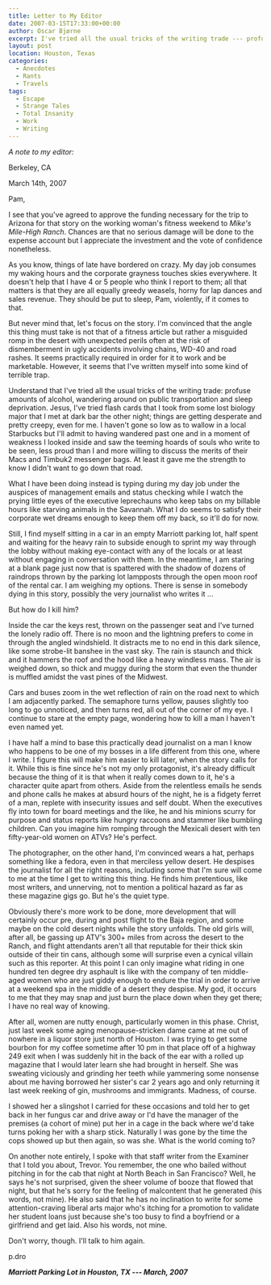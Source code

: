 ```yaml
---
title: Letter to My Editor
date: 2007-03-15T17:33:00+00:00
author: Oscar Bjørne
excerpt: I've tried all the usual tricks of the writing trade --- profuse amounts of alcohol, wandering around on public transportation and sleep deprivation.
layout: post
location: Houston, Texas
categories:
  - Anecdotes
  - Rants
  - Travels
tags:
  - Escape
  - Strange Tales
  - Total Insanity
  - Work
  - Writing
---
```

_A note to my editor:_

Berkeley, CA
  
March 14th, 2007

Pam,

I see that you've agreed to approve the funding necessary for the trip to Arizona for that story on the working woman's fitness weekend to _Mike's Mile-High Ranch_. Chances are that no serious damage will be done to the expense account but I appreciate the investment and the vote of confidence nonetheless.

As you know, things of late have bordered on crazy. My day job consumes my waking hours and the corporate grayness touches skies everywhere. It doesn't help that I have 4 or 5 people who think I report to them; all that matters is that they are all equally greedy weasels, horny for lap dances and sales revenue. They should be put to sleep, Pam, violently, if it comes to that.

But never mind that, let's focus on the story. I'm convinced that the angle this thing must take is not that of a fitness article but rather a misguided romp in the desert with unexpected perils often at the risk of dismemberment in ugly accidents involving chains, WD-40 and road rashes. It seems practically required in order for it to work and be marketable. However, it seems that I've written myself into some kind of terrible trap.

Understand that I've tried all the usual tricks of the writing trade: profuse amounts of alcohol, wandering around on public transportation and sleep deprivation. Jesus, I've tried flash cards that I took from some lost biology major that I met at dark bar the other night; things are getting desperate and pretty creepy, even for me. I haven't gone so low as to wallow in a local Starbucks but I'll admit to having wandered past one and in a moment of weakness I looked inside and saw the teeming hoards of souls who write to be seen, less proud than I and more willing to discuss the merits of their Macs and Timbuk2 messenger bags. At least it gave me the strength to know I didn't want to go down that road.

What I have been doing instead is typing during my day job under the auspices of management emails and status checking while I watch the prying little eyes of the executive leprechauns who keep tabs on my billable hours like starving animals in the Savannah. What I do seems to satisfy their corporate wet dreams enough to keep them off my back, so it'll do for now.

Still, I find myself sitting in a car in an empty Marriott parking lot, half spent and waiting for the heavy rain to subside enough to sprint my way through the lobby without making eye-contact with any of the locals or at least without engaging in conversation with them. In the meantime, I am staring at a blank page just now that is spattered with the shadow of dozens of raindrops thrown by the parking lot lampposts through the open moon roof of the rental car. I am weighing my options. There is sense in somebody dying in this story, possibly the very journalist who writes it ...

But how do I kill him?

Inside the car the keys rest, thrown on the passenger seat and I've turned the lonely radio off. There is no moon and the lightning prefers to come in through the angled windshield. It distracts me to no end in this dark silence, like some strobe-lit banshee in the vast sky. The rain is staunch and thick and it hammers the roof and the hood like a heavy windless mass. The air is weighed down, so thick and muggy during the storm that even the thunder is muffled amidst the vast pines of the Midwest.

Cars and buses zoom in the wet reflection of rain on the road next to which I am adjacently parked. The semaphore turns yellow, pauses slightly too long to go unnoticed, and then turns red, all out of the corner of my eye. I continue to stare at the empty page, wondering how to kill a man I haven't even named yet.

I have half a mind to base this practically dead journalist on a man I know who happens to be one of my bosses in a life different from this one, where I write. I figure this will make him easier to kill later, when the story calls for it. While this is fine since he's not my only protagonist, it's already difficult because the thing of it is that when it really comes down to it, he's a character quite apart from others. Aside from the relentless emails he sends and phone calls he makes at absurd hours of the night, he is a fidgety ferret of a man, replete with insecurity issues and self doubt. When the executives fly into town for board meetings and the like, he and his minions scurry for purpose and status reports like hungry raccoons and stammer like bumbling children. Can you imagine him romping through the Mexicali desert with ten fifty-year-old women on ATVs? He's perfect.

The photographer, on the other hand, I'm convinced wears a hat, perhaps something like a fedora, even in that merciless yellow desert. He despises the journalist for all the right reasons, including some that I'm sure will come to me at the time I get to writing this thing. He finds him pretentious, like most writers, and unnerving, not to mention a political hazard as far as these magazine gigs go. But he's the quiet type.

Obviously there's more work to be done, more development that will certainly occur pre, during and post flight to the Baja region, and some maybe on the cold desert nights while the story unfolds. The old girls will, after all, be gassing up ATV's 300+ miles from across the desert to the Ranch, and flight attendants aren't all that reputable for their thick skin outside of their tin cans, although some will surprise even a cynical villain such as this reporter. At this point I can only imagine what riding in one hundred ten degree dry asphault is like with the company of ten middle-aged women who are just giddy enough to endure the trial in order to arrive at a weekend spa in the middle of a desert they despise. My god, it occurs to me that they may snap and just burn the place down when they get there; I have no real way of knowing.

After all, women are nutty enough, particularly women in this phase. Christ, just last week some aging menopause-stricken dame came at me out of nowhere in a liquor store just north of Houston. I was trying to get some bourbon for my coffee sometime after 10 pm in that place off of a highway 249 exit when I was suddenly hit in the back of the ear with a rolled up magazine that I would later learn she had brought in herself. She was sweating viciously and grinding her teeth while yammering some nonsense about me having borrowed her sister's car 2 years ago and only returning it last week reeking of gin, mushrooms and immigrants. Madness, of course.

I showed her a slingshot I carried for these occasions and told her to get back in her fungus car and drive away or I'd have the manager of the premises (a cohort of mine) put her in a cage in the back where we'd take turns poking her with a sharp stick. Naturally I was gone by the time the cops showed up but then again, so was she. What is the world coming to?

On another note entirely, I spoke with that staff writer from the Examiner that I told you about, Trevor. You remember, the one who bailed without pitching in for the cab that night at North Beach in San Francisco? Well, he says he's not surprised, given the sheer volume of booze that flowed that night, but that he's sorry for the feeling of malcontent that he generated (his words, not mine). He also said that he has no inclination to write for some attention-craving liberal arts major who's itching for a promotion to validate her student loans just because she's too busy to find a boyfriend or a girlfriend and get laid. Also his words, not mine.

Don't worry, though. I'll talk to him again.

p.dro

_**Marriott Parking Lot in Houston, TX --- March, 2007**_